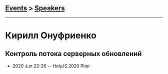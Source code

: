 ## [Events](../README.md) > [Speakers](../speakers.md)
---

# Кирилл Онуфриенко

## Контроль потока серверных обновлений
- 2020 Jun 22-26 -- HolyJS 2020 Piter    
